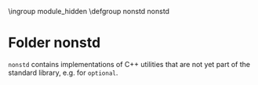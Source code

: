 \ingroup module_hidden
\defgroup nonstd nonstd

# Folder nonstd

`nonstd` contains implementations of C++ utilities that are not yet
part of the standard library, e.g. for `optional`.
